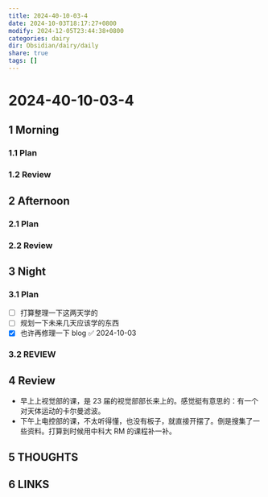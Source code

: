 ```yaml
---
title: 2024-40-10-03-4
date: 2024-10-03T18:17:27+0800
modify: 2024-12-05T23:44:38+0800
categories: dairy
dir: Obsidian/dairy/daily
share: true
tags: []
---
```


# 2024-40-10-03-4

## 1 Morning

### 1.1 Plan

### 1.2 Review

## 2 Afternoon

### 2.1 Plan

### 2.2 Review

## 3 Night

### 3.1 Plan

- [ ] 打算整理一下这两天学的
- [ ] 规划一下未来几天应该学的东西
- [x] 也许再修理一下 blog ✅ 2024-10-03

### 3.2 REVIEW

## 4 Review

- 早上上视觉部的课，是 23 届的视觉部部长来上的。感觉挺有意思的：有一个对天体运动的卡尔曼滤波。
- 下午上电控部的课，不太听得懂，也没有板子，就直接开摆了。倒是搜集了一些资料。打算到时候用中科大 RM 的课程补一补。

## 5 THOUGHTS

## 6 LINKS